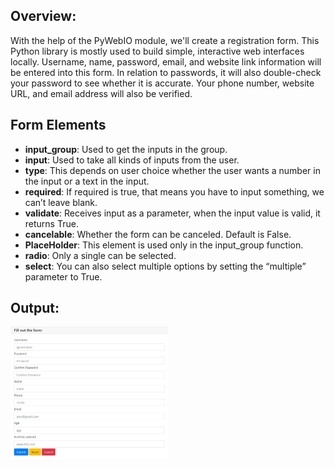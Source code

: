 ## Overview:
With the help of the PyWebIO module, we'll create a registration form. This Python library is mostly used to build simple, interactive web interfaces locally. Username, name, password, email, and website link information will be entered into this form. In relation to passwords, it will also double-check your password to see whether it is accurate. Your phone number, website URL, and email address will also be verified.

## Form Elements
* **input_group**: Used to get the inputs in the group.
* **input**: Used to take all kinds of inputs from the user.
* **type**: This depends on user choice whether the user wants a number in the input or a text in the input.
* **required**: If required is true, that means you have to input something, we can’t leave blank.
* **validate**: Receives input as a parameter, when the input value is valid, it returns True.
* **cancelable**: Whether the form can be canceled. Default is False.
* **PlaceHolder**: This element is used only in the input_group function.
* **radio**: Only a single can be selected.
* **select**: You can also select multiple options by setting the “multiple” parameter to True.

## Output:
 <img width=50% src="../Registration Form WebApp/Images/form.jpg"> 
 
